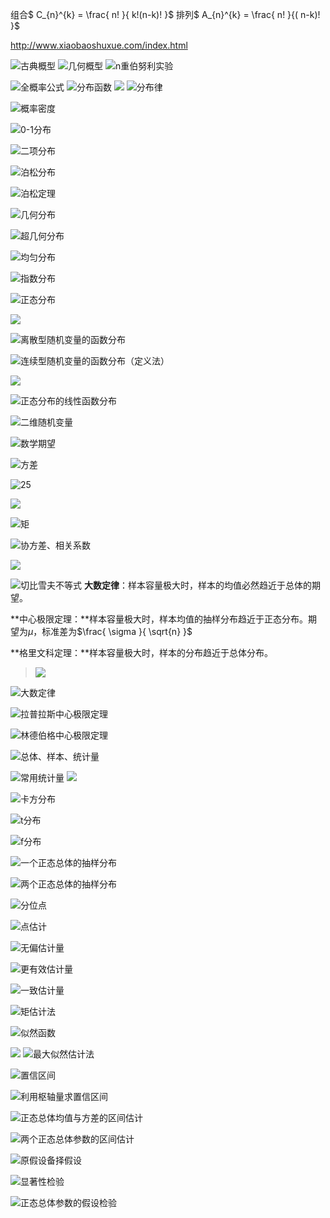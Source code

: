 组合$ C_{n}^{k} = \frac{ n! }{ k!(n-k)! }$
排列$ A_{n}^{k} = \frac{ n! }{( n-k)! }$

http://www.xiaobaoshuxue.com/index.html

![古典概型](https://upload-images.jianshu.io/upload_images/18339009-65bc5245c05df486.png?imageMogr2/auto-orient/strip%7CimageView2/2/w/1240)
![几何概型](https://upload-images.jianshu.io/upload_images/18339009-d3bcf235ed0da138.png?imageMogr2/auto-orient/strip%7CimageView2/2/w/1240)
![n重伯努利实验](https://upload-images.jianshu.io/upload_images/18339009-84012115a80c808f.png?imageMogr2/auto-orient/strip%7CimageView2/2/w/1240)

![全概率公式](https://upload-images.jianshu.io/upload_images/18339009-365a36f9a1c50346.png?imageMogr2/auto-orient/strip%7CimageView2/2/w/1240)
![分布函数](https://upload-images.jianshu.io/upload_images/18339009-4b9e2c8b4b87db37.png?imageMogr2/auto-orient/strip%7CimageView2/2/w/1240)
![](https://upload-images.jianshu.io/upload_images/18339009-ca8002498d752fa4.png?imageMogr2/auto-orient/strip%7CimageView2/2/w/1240)
![分布律](https://upload-images.jianshu.io/upload_images/18339009-d25ca5395db2a3c3.png?imageMogr2/auto-orient/strip%7CimageView2/2/w/1240)

![概率密度](https://upload-images.jianshu.io/upload_images/18339009-a2e5b5efaf0e019e.png?imageMogr2/auto-orient/strip%7CimageView2/2/w/1240)

![0-1分布](https://upload-images.jianshu.io/upload_images/18339009-2fa4ac92ca85b834.png?imageMogr2/auto-orient/strip%7CimageView2/2/w/1240)

![二项分布](https://upload-images.jianshu.io/upload_images/18339009-51705d1fe8776872.png?imageMogr2/auto-orient/strip%7CimageView2/2/w/1240)

![泊松分布](https://upload-images.jianshu.io/upload_images/18339009-fa48386cf2ccc4c5.png?imageMogr2/auto-orient/strip%7CimageView2/2/w/1240)

![泊松定理](https://upload-images.jianshu.io/upload_images/18339009-b83602b20591d7a3.png?imageMogr2/auto-orient/strip%7CimageView2/2/w/1240)

![几何分布](https://upload-images.jianshu.io/upload_images/18339009-0903ba0c956e2f81.png?imageMogr2/auto-orient/strip%7CimageView2/2/w/1240)

![超几何分布](https://upload-images.jianshu.io/upload_images/18339009-520495379b8ab6a7.png?imageMogr2/auto-orient/strip%7CimageView2/2/w/1240)

![均匀分布](https://upload-images.jianshu.io/upload_images/18339009-84ed138dc20e986a.png?imageMogr2/auto-orient/strip%7CimageView2/2/w/1240)


![指数分布](https://upload-images.jianshu.io/upload_images/18339009-386949d4c11b69d4.png?imageMogr2/auto-orient/strip%7CimageView2/2/w/1240)

![正态分布](https://upload-images.jianshu.io/upload_images/18339009-2a5167619aef8657.png?imageMogr2/auto-orient/strip%7CimageView2/2/w/1240)

![](https://upload-images.jianshu.io/upload_images/18339009-9c230bdee82d9329.png?imageMogr2/auto-orient/strip%7CimageView2/2/w/1240)

![离散型随机变量的函数分布](https://upload-images.jianshu.io/upload_images/18339009-00ce6964f4e64c7e.png?imageMogr2/auto-orient/strip%7CimageView2/2/w/1240)

![连续型随机变量的函数分布（定义法）](https://upload-images.jianshu.io/upload_images/18339009-5c70b4d1bb6b0ce2.png?imageMogr2/auto-orient/strip%7CimageView2/2/w/1240)

![](https://upload-images.jianshu.io/upload_images/18339009-0ee59f9218a3d54a.png?imageMogr2/auto-orient/strip%7CimageView2/2/w/1240)

![正态分布的线性函数分布](https://upload-images.jianshu.io/upload_images/18339009-866bc0d3e8f8d5ee.png?imageMogr2/auto-orient/strip%7CimageView2/2/w/1240)

![二维随机变量](https://upload-images.jianshu.io/upload_images/18339009-03577e9987e17949.png?imageMogr2/auto-orient/strip%7CimageView2/2/w/1240)

![数学期望](https://upload-images.jianshu.io/upload_images/18339009-c459a334e5bc64b9.png?imageMogr2/auto-orient/strip%7CimageView2/2/w/1240)

![方差](https://upload-images.jianshu.io/upload_images/18339009-ea05199a8744d7d7.png?imageMogr2/auto-orient/strip%7CimageView2/2/w/1240)

![25](https://upload-images.jianshu.io/upload_images/18339009-4c547e54e876642f.png?imageMogr2/auto-orient/strip%7CimageView2/2/w/1240)

![](https://upload-images.jianshu.io/upload_images/18339009-eaf1091fed91e968.png?imageMogr2/auto-orient/strip%7CimageView2/2/w/1240)

![矩](https://upload-images.jianshu.io/upload_images/18339009-a220d1247e5fc734.png?imageMogr2/auto-orient/strip%7CimageView2/2/w/1240)

![协方差、相关系数](https://upload-images.jianshu.io/upload_images/18339009-af7f2319d91b9c8a.png?imageMogr2/auto-orient/strip%7CimageView2/2/w/1240)

![](https://upload-images.jianshu.io/upload_images/18339009-d90a98d1487212e0.png?imageMogr2/auto-orient/strip%7CimageView2/2/w/1240)

![切比雪夫不等式](https://upload-images.jianshu.io/upload_images/18339009-4965da6a4365e7ab.png?imageMogr2/auto-orient/strip%7CimageView2/2/w/1240)
**大数定律**：样本容量极大时，样本的均值必然趋近于总体的期望。

**中心极限定理：**样本容量极大时，样本均值的抽样分布趋近于正态分布。期望为$\mu$，标准差为$\frac{ \sigma }{ \sqrt{n} }$

**格里文科定理：**样本容量极大时，样本的分布趋近于总体分布。
>![](https://upload-images.jianshu.io/upload_images/18339009-fe88f8cfdae32144.png?imageMogr2/auto-orient/strip%7CimageView2/2/w/1240)





![大数定律](https://upload-images.jianshu.io/upload_images/18339009-9a85e3dfc0d63f9e.png?imageMogr2/auto-orient/strip%7CimageView2/2/w/1240)



![拉普拉斯中心极限定理](https://upload-images.jianshu.io/upload_images/18339009-63e3e82b831486ea.png?imageMogr2/auto-orient/strip%7CimageView2/2/w/1240)

![林德伯格中心极限定理](https://upload-images.jianshu.io/upload_images/18339009-f537106f5dc7b5ea.png?imageMogr2/auto-orient/strip%7CimageView2/2/w/1240)

![总体、样本、统计量](https://upload-images.jianshu.io/upload_images/18339009-1cb926fb45ae7766.png?imageMogr2/auto-orient/strip%7CimageView2/2/w/1240)

![常用统计量](https://upload-images.jianshu.io/upload_images/18339009-556bbe7817f9414b.png?imageMogr2/auto-orient/strip%7CimageView2/2/w/1240)
![](https://upload-images.jianshu.io/upload_images/18339009-e790672c10cac4d5.png?imageMogr2/auto-orient/strip%7CimageView2/2/w/1240)


![卡方分布](https://upload-images.jianshu.io/upload_images/18339009-35990d68b05f6d98.png?imageMogr2/auto-orient/strip%7CimageView2/2/w/1240)

![t分布](https://upload-images.jianshu.io/upload_images/18339009-a7984004ca2b5bd5.png?imageMogr2/auto-orient/strip%7CimageView2/2/w/1240)

![f分布](https://upload-images.jianshu.io/upload_images/18339009-92b9bae9d59edb14.png?imageMogr2/auto-orient/strip%7CimageView2/2/w/1240)

![一个正态总体的抽样分布](https://upload-images.jianshu.io/upload_images/18339009-d82bcfe55ed80f66.png?imageMogr2/auto-orient/strip%7CimageView2/2/w/1240)

![两个正态总体的抽样分布](https://upload-images.jianshu.io/upload_images/18339009-f614059896e9ea31.png?imageMogr2/auto-orient/strip%7CimageView2/2/w/1240)


![分位点](https://upload-images.jianshu.io/upload_images/18339009-c3301d51edadd6eb.png?imageMogr2/auto-orient/strip%7CimageView2/2/w/1240)

![点估计](https://upload-images.jianshu.io/upload_images/18339009-4e22496e9c46336e.png?imageMogr2/auto-orient/strip%7CimageView2/2/w/1240)

![无偏估计量](https://upload-images.jianshu.io/upload_images/18339009-879609d9638bd61c.png?imageMogr2/auto-orient/strip%7CimageView2/2/w/1240)

![更有效估计量](https://upload-images.jianshu.io/upload_images/18339009-bf008855177e1eda.png?imageMogr2/auto-orient/strip%7CimageView2/2/w/1240)

![一致估计量](https://upload-images.jianshu.io/upload_images/18339009-3cb662adfb773873.png?imageMogr2/auto-orient/strip%7CimageView2/2/w/1240)

![矩估计法](https://upload-images.jianshu.io/upload_images/18339009-37aeddd0071d00c0.png?imageMogr2/auto-orient/strip%7CimageView2/2/w/1240)

![似然函数](https://upload-images.jianshu.io/upload_images/18339009-e60c45bdcb67a36a.png?imageMogr2/auto-orient/strip%7CimageView2/2/w/1240)

![](https://upload-images.jianshu.io/upload_images/18339009-3301964e129a50ac.png?imageMogr2/auto-orient/strip%7CimageView2/2/w/1240)
![最大似然估计法](https://upload-images.jianshu.io/upload_images/18339009-f58546e3dc222c03.png?imageMogr2/auto-orient/strip%7CimageView2/2/w/1240)

![置信区间](https://upload-images.jianshu.io/upload_images/18339009-f40700bcac9a4013.png?imageMogr2/auto-orient/strip%7CimageView2/2/w/1240)

![利用枢轴量求置信区间](https://upload-images.jianshu.io/upload_images/18339009-61bb281eff310b88.png?imageMogr2/auto-orient/strip%7CimageView2/2/w/1240)

![正态总体均值与方差的区间估计](https://upload-images.jianshu.io/upload_images/18339009-1bc418730890012d.png?imageMogr2/auto-orient/strip%7CimageView2/2/w/1240)


![两个正态总体参数的区间估计](https://upload-images.jianshu.io/upload_images/18339009-17f15d6910ce9acc.png?imageMogr2/auto-orient/strip%7CimageView2/2/w/1240)

![原假设备择假设](https://upload-images.jianshu.io/upload_images/18339009-53f53fcd5be169a0.png?imageMogr2/auto-orient/strip%7CimageView2/2/w/1240)


![显著性检验](https://upload-images.jianshu.io/upload_images/18339009-1e9d7d104e348eb3.png?imageMogr2/auto-orient/strip%7CimageView2/2/w/1240)


![正态总体参数的假设检验](https://upload-images.jianshu.io/upload_images/18339009-a92b8c253e427812.png?imageMogr2/auto-orient/strip%7CimageView2/2/w/1240)




